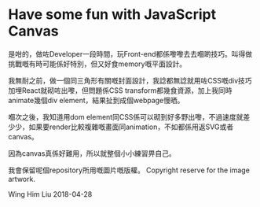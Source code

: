 # Have some fun with JavaScript Canvas

是咁的，做咗Developer一段時間，玩Front-end都係嚟嚟去去嗰啲技巧。叫得做挑戰嘅有時可能係好特別，但又好食memory嘅平面設計。

我無耐之前，做一個同三角形有關嘅封面設計，我諗都無諗就用咗CSS嘅div技巧加埋React就砌咗出嚟，但問題係CSS transform都幾食資源，加上我同時animate幾個div element，結果扯到成個webpage慢晒。

嗰次之後，我知道用dom element同CSS係可以砌到好多野出嚟，不過速度就差少少，如果要render比較複雜嘅畫面同animation，不如都係用返SVG或者canvas。

因為canvas真係好難用，所以就整個小小練習畀自己。

我會保留呢個repository所用嘅圖片嘅版權。
Copyright reserve for the image artwork. 

Wing Him Liu
2018-04-28

